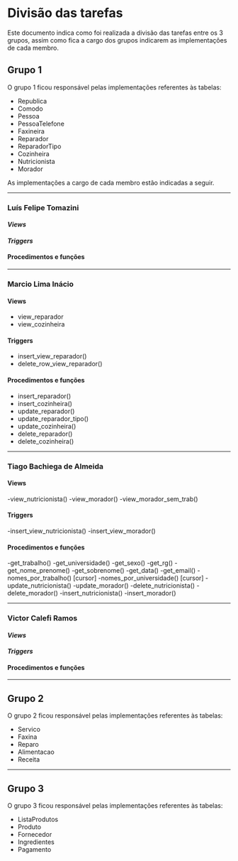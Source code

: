 # Divisão das tarefas

Este documento indica como foi realizada a divisão das tarefas entre os 3 grupos, assim como fica a cargo dos grupos indicarem as implementações de cada membro.

## Grupo 1

O grupo 1 ficou responsável pelas implementações referentes às tabelas:

- Republica
- Comodo
- Pessoa
- PessoaTelefone
- Faxineira
- Reparador
- ReparadorTipo
- Cozinheira
- Nutricionista
- Morador

As implementações a cargo de cada membro estão indicadas a seguir.

---

### Luís Felipe Tomazini

#### *Views*

#### *Triggers*

#### Procedimentos e funções

---

### Marcio Lima Inácio

#### Views

- view_reparador
- view_cozinheira

#### Triggers

- insert_view_reparador()
- delete_row_view_reparador()

#### Procedimentos e funções

- insert_reparador()
- insert_cozinheira()
- update_reparador()
- update_reparador_tipo()
- update_cozinheira()
- delete_reparador()
- delete_cozinheira()

----

### Tiago Bachiega de Almeida

#### Views

-view_nutricionista()
-view_morador()
-view_morador_sem_trab()

#### Triggers
-insert_view_nutricionista()
-insert_view_morador()

#### Procedimentos e funções

-get_trabalho()
-get_universidade()
-get_sexo()
-get_rg()
-get_nome_prenome()
-get_sobrenome()
-get_data()
-get_email()
-nomes_por_trabalho() [cursor]
-nomes_por_universidade() [cursor]
-update_nutricionista()
-update_morador()
-delete_nutricionista()
-delete_morador()
-insert_nutricionista()
-insert_morador()

---

### Victor Calefi Ramos

#### *Views*

#### *Triggers*

#### Procedimentos e funções

---

## Grupo 2

O grupo 2 ficou responsável pelas implementações referentes às tabelas:

- Servico
- Faxina
- Reparo
- Alimentacao
- Receita

---

## Grupo 3

O grupo 3 ficou responsável pelas implementações referentes às tabelas:

- ListaProdutos
- Produto
- Fornecedor
- Ingredientes
- Pagamento
